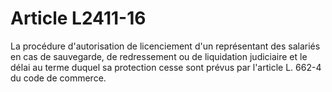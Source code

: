# Article L2411-16

La procédure d'autorisation de licenciement d'un représentant des salariés en cas de sauvegarde, de redressement ou de liquidation judiciaire et le délai au terme duquel sa protection cesse sont prévus par l'article L. 662-4 du code de commerce.